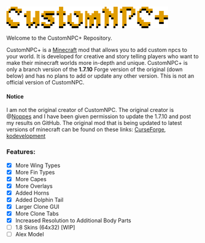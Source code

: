 ![](logo.png)  

Welcome to the CustomNPC+ Repository.

CustomNPC+ is a [Minecraft](https://minecraft.net/) mod that allows you to add custom npcs to your world. It is developed for creative and story telling players who want to make their minecraft worlds more in-depth and unique. CustomNPC+ is only a branch version of the **1.7.10** Forge version of the original (down below) and has no plans to add or update any other version. This is not an official version of CustomNPC.

#### Notice
I am not the original creator of CustomNPC. The original creator is @[Noppes](https://github.com/Noppes) and I have been given permission to update the 1.7.10 and post my results on GitHub. The original mod that is being updated to latest versions of minecraft can be found on these links: [CurseForge](https://www.curseforge.com/minecraft/mc-mods/custom-npcs), [kodevelopment](http://www.kodevelopment.nl/minecraft/customnpcs)

### Features:
- [x] More Wing Types
- [x] More Fin Types
- [x] More Capes
- [x] More Overlays
- [x] Added Horns
- [x] Added Dolphin Tail
- [x] Larger Clone GUI
- [x] More Clone Tabs
- [x] Increased Resolution to Additional Body Parts
- [ ] 1.8 Skins (64x32) [WIP]
- [ ] Alex Model
